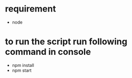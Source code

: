 # requirement
  - node 
 
# to run the script run following command in console
  - npm install
  - npm start 
